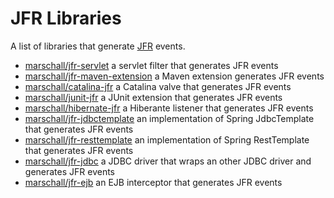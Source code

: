 JFR Libraries
=============

A list of libraries that generate [JFR]((https://openjdk.java.net/jeps/328)) events.

* [marschall/jfr-servlet](https://github.com/marschall/jfr-servlet) a servlet filter that generates JFR events
* [marschall/jfr-maven-extension](https://github.com/marschall/jfr-maven-extension) a Maven extension generates JFR events
* [marschall/catalina-jfr](https://github.com/marschall/catalina-jfr) a Catalina valve that generates JFR events
* [marschall/junit-jfr](https://github.com/marschall/junit-jfr) a JUnit extension that generates JFR events
* [marschall/hibernate-jfr](https://github.com/marschall/hibernate-jfr) a Hiberante listener that generates JFR events
* [marschall/jfr-jdbctemplate](https://github.com/marschall/jfr-jdbctemplate) an implementation of Spring JdbcTemplate that generates JFR events
* [marschall/jfr-resttemplate](https://github.com/marschall/jfr-resttemplate) an implementation of Spring RestTemplate that generates JFR events
* [marschall/jfr-jdbc](https://github.com/marschall/jfr-jdbc) a JDBC driver that wraps an other JDBC driver and generates JFR events
* [marschall/jfr-ejb](https://github.com/marschall/jfr-ejb) an EJB interceptor that generates JFR events

